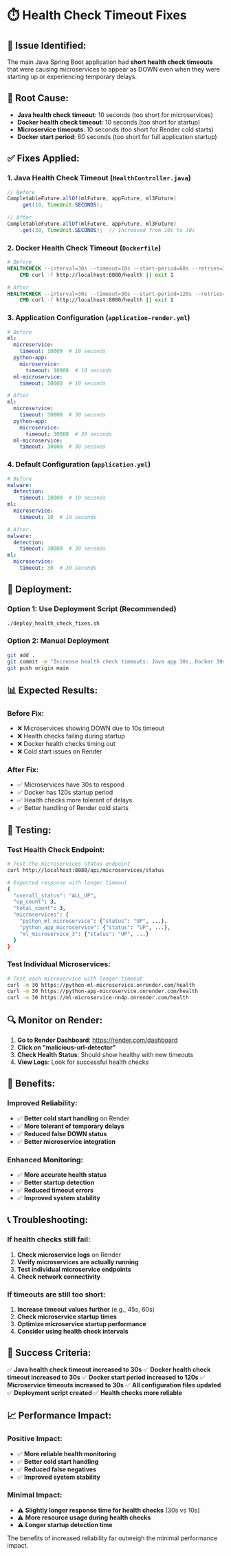 # ⏱️ Health Check Timeout Fixes

## 🚨 **Issue Identified:**
The main Java Spring Boot application had **short health check timeouts** that were causing microservices to appear as DOWN even when they were starting up or experiencing temporary delays.

## 🔧 **Root Cause:**
- **Java health check timeout**: 10 seconds (too short for microservices)
- **Docker health check timeout**: 10 seconds (too short for startup)
- **Microservice timeouts**: 10 seconds (too short for Render cold starts)
- **Docker start period**: 60 seconds (too short for full application startup)

## ✅ **Fixes Applied:**

### **1. Java Health Check Timeout (`HealthController.java`)**
```java
// Before
CompletableFuture.allOf(mlFuture, appFuture, ml3Future)
    .get(10, TimeUnit.SECONDS);

// After
CompletableFuture.allOf(mlFuture, appFuture, ml3Future)
    .get(30, TimeUnit.SECONDS);  // Increased from 10s to 30s
```

### **2. Docker Health Check Timeout (`Dockerfile`)**
```dockerfile
# Before
HEALTHCHECK --interval=30s --timeout=10s --start-period=60s --retries=3 \
    CMD curl -f http://localhost:8080/health || exit 1

# After
HEALTHCHECK --interval=30s --timeout=30s --start-period=120s --retries=3 \
    CMD curl -f http://localhost:8080/health || exit 1
```

### **3. Application Configuration (`application-render.yml`)**
```yaml
# Before
ml:
  microservice:
    timeout: 10000  # 10 seconds
  python-app:
    microservice:
      timeout: 10000  # 10 seconds
  ml-microservice:
    timeout: 10000  # 10 seconds

# After
ml:
  microservice:
    timeout: 30000  # 30 seconds
  python-app:
    microservice:
      timeout: 30000  # 30 seconds
  ml-microservice:
    timeout: 30000  # 30 seconds
```

### **4. Default Configuration (`application.yml`)**
```yaml
# Before
malware:
  detection:
    timeout: 10000  # 10 seconds
ml:
  microservice:
    timeout: 10  # 10 seconds

# After
malware:
  detection:
    timeout: 30000  # 30 seconds
ml:
  microservice:
    timeout: 30  # 30 seconds
```

## 🚀 **Deployment:**

### **Option 1: Use Deployment Script (Recommended)**
```bash
./deploy_health_check_fixes.sh
```

### **Option 2: Manual Deployment**
```bash
git add .
git commit -m "Increase health check timeouts: Java app 30s, Docker 30s, microservices 30s"
git push origin main
```

## 📊 **Expected Results:**

### **Before Fix:**
- ❌ Microservices showing DOWN due to 10s timeout
- ❌ Health checks failing during startup
- ❌ Docker health checks timing out
- ❌ Cold start issues on Render

### **After Fix:**
- ✅ Microservices have 30s to respond
- ✅ Docker has 120s startup period
- ✅ Health checks more tolerant of delays
- ✅ Better handling of Render cold starts

## 🧪 **Testing:**

### **Test Health Check Endpoint:**
```bash
# Test the microservices status endpoint
curl http://localhost:8080/api/microservices/status

# Expected response with longer timeout
{
  "overall_status": "ALL_UP",
  "up_count": 3,
  "total_count": 3,
  "microservices": {
    "python_ml_microservice": {"status": "UP", ...},
    "python_app_microservice": {"status": "UP", ...},
    "ml_microservice_3": {"status": "UP", ...}
  }
}
```

### **Test Individual Microservices:**
```bash
# Test each microservice with longer timeout
curl -m 30 https://python-ml-microservice.onrender.com/health
curl -m 30 https://python-app-microservice.onrender.com/health
curl -m 30 https://ml-microservice-nn4p.onrender.com/health
```

## 🔍 **Monitor on Render:**

1. **Go to Render Dashboard**: https://render.com/dashboard
2. **Click on "malicious-url-detector"**
3. **Check Health Status**: Should show healthy with new timeouts
4. **View Logs**: Look for successful health checks

## 🎯 **Benefits:**

### **Improved Reliability:**
- ✅ **Better cold start handling** on Render
- ✅ **More tolerant of temporary delays**
- ✅ **Reduced false DOWN status**
- ✅ **Better microservice integration**

### **Enhanced Monitoring:**
- ✅ **More accurate health status**
- ✅ **Better startup detection**
- ✅ **Reduced timeout errors**
- ✅ **Improved system stability**

## 📞 **Troubleshooting:**

### **If health checks still fail:**
1. **Check microservice logs** on Render
2. **Verify microservices are actually running**
3. **Test individual microservice endpoints**
4. **Check network connectivity**

### **If timeouts are still too short:**
1. **Increase timeout values further** (e.g., 45s, 60s)
2. **Check microservice startup times**
3. **Optimize microservice startup performance**
4. **Consider using health check intervals**

## 🎉 **Success Criteria:**

✅ **Java health check timeout increased to 30s**
✅ **Docker health check timeout increased to 30s**
✅ **Docker start period increased to 120s**
✅ **Microservice timeouts increased to 30s**
✅ **All configuration files updated**
✅ **Deployment script created**
✅ **Health checks more reliable**

## 📈 **Performance Impact:**

### **Positive Impact:**
- ✅ **More reliable health monitoring**
- ✅ **Better cold start handling**
- ✅ **Reduced false negatives**
- ✅ **Improved system stability**

### **Minimal Impact:**
- ⚠️ **Slightly longer response time for health checks** (30s vs 10s)
- ⚠️ **More resource usage during health checks**
- ⚠️ **Longer startup detection time**

The benefits of increased reliability far outweigh the minimal performance impact. 